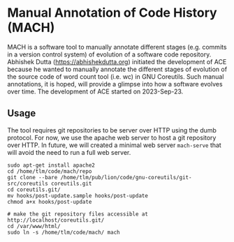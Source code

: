 # Manual Annotation of Code History (MACH)

MACH is a software tool to manually annotate different stages
(e.g. commits in a version control system) of evolution of a software
code repository. Abhishek Dutta (https://abhishekdutta.org) initiated
the development of ACE because he wanted to manually annotate the
different stages of evolution of the source code of word count tool
(i.e. wc) in GNU Coreutils. Such manual annotations, it is hoped, will
provide a glimpse into how a software evolves over time. The development
of ACE started on 2023-Sep-23.

## Usage
The tool requires git repositories to be server over HTTP using the
dumb protocol. For now, we use the apache web server to host a git
repository over HTTP. In future, we will created a minimal web server
`mach-serve` that will avoid the need to run a full web server.

```
sudo apt-get install apache2
cd /home/tlm/code/mach/repo
git clone --bare /home/tlm/pub/lion/code/gnu-coreutils/git-src/coreutils coreutils.git
cd coreutils.git/
mv hooks/post-update.sample hooks/post-update
chmod a+x hooks/post-update

# make the git repository files accessible at http://localhost/coreutils.git/
cd /var/www/html/
sudo ln -s /home/tlm/code/mach/ mach
```